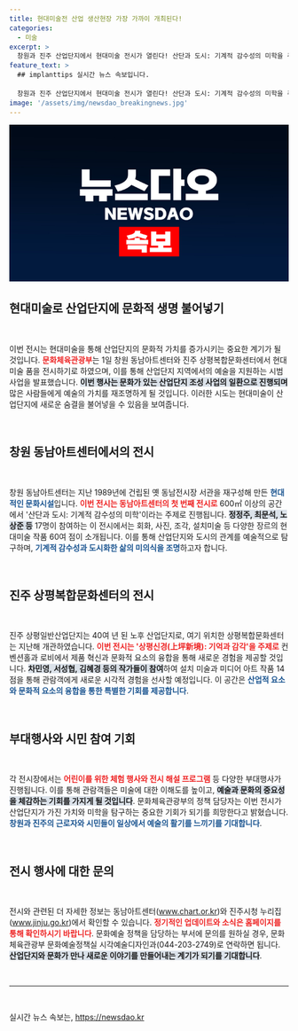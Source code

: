 ```yaml
---
title: 현대미술전 산업 생산현장 가장 가까이 개최된다!
categories:
  - 미술
excerpt: >
  창원과 진주 산업단지에서 현대미술 전시가 열린다! 산단과 도시: 기계적 감수성의 미학을 주제로 60여 점의 작품이 선보이며, 문화적 생기를 불어넣는다. 예술과 산업의 융합을 경험해보세요!
feature_text: >
  ## implanttips 실시간 뉴스 속보입니다.

  창원과 진주 산업단지에서 현대미술 전시가 열린다! 산단과 도시: 기계적 감수성의 미학을 주제로 60여 점의 작품이 선보이며, 문화적 생기를 불어넣는다. 예술과 산업의 융합을 경험해보세요!
image: '/assets/img/newsdao_breakingnews.jpg'
---
```


<p><img src="/assets/img/newsdao_breakingnews.jpg" alt="implanttips 속보" /></p>

<h2 data-ke-size="size26">현대미술로 산업단지에 문화적 생명 불어넣기</h2>

<p data-ke-size="size16">&nbsp;</p>

<p>이번 전시는 현대미술을 통해 산업단지의 문화적 가치를 증가시키는 중요한 계기가 될 것입니다. <b><span style="color: #ee2323;">문화체육관광부</span></b>는 1일 창원 동남아트센터와 진주 상평복합문화센터에서 현대미술 품을 전시하기로 하였으며, 이를 통해 산업단지 지역에서의 예술을 지원하는 시범 사업을 발표했습니다. <b><span style="background-color: #21538527;">이번 행사는 문화가 있는 산업단지 조성 사업의 일환으로 진행되며</span></b> 많은 사람들에게 예술의 가치를 재조명하게 될 것입니다. 이러한 시도는 현대미술이 산업단지에 새로운 숨결을 불어넣을 수 있음을 보여줍니다.</p>

<p data-ke-size="size16">&nbsp;</p>

<h2 data-ke-size="size26">창원 동남아트센터에서의 전시</h2>

<p data-ke-size="size16">&nbsp;</p>

<p>창원 동남아트센터는 지난 1989년에 건립된 옛 동남전시장 서관을 재구성해 만든 <b><span style="color: #1a5490;">현대적인 문화시설</span></b>입니다. <b><span style="color: #ee2323;">이번 전시는 동남아트센터의 첫 번째 전시로</span></b> 600㎡ 이상의 공간에서 '산단과 도시: 기계적 감수성의 미학'이라는 주제로 진행됩니다. <b><span style="background-color: #21538527;">정정주, 최문석, 노상준 등</span></b> 17명이 참여하는 이 전시에서는 회화, 사진, 조각, 설치미술 등 다양한 장르의 현대미술 작품 60여 점이 소개됩니다. 이를 통해 산업단지와 도시의 관계를 예술적으로 탐구하며, <b><span style="color: #1a5490;">기계적 감수성과 도시화한 삶의 미의식을 조명</span></b>하고자 합니다.</p>

<p data-ke-size="size16">&nbsp;</p>

<h2 data-ke-size="size26">진주 상평복합문화센터의 전시</h2>

<p data-ke-size="size16">&nbsp;</p>

<p>진주 상평일반산업단지는 40여 년 된 노후 산업단지로, 여기 위치한 상평복합문화센터는 지난해 개관하였습니다. <b><span style="color: #ee2323;">이번 전시는 '상평신경(上坪新境): 기억과 감각'을 주제로</span></b> 컨벤션홀과 로비에서 제품 혁신과 문화적 요소의 융합을 통해 새로운 경험을 제공할 것입니다. <b><span style="background-color: #21538527;">차민영, 서성협, 김혜경 등의 작가들이 참여</span></b>하여 설치 미술과 미디어 아트 작품 14점을 통해 관람객에게 새로운 시각적 경험을 선사할 예정입니다. 이 공간은 <b><span style="color: #1a5490;">산업적 요소와 문화적 요소의 융합을 통한 특별한 기회를 제공합니다</span></b>.</p>

<p data-ke-size="size16">&nbsp;</p>

<h2 data-ke-size="size26">부대행사와 시민 참여 기회</h2>

<p data-ke-size="size16">&nbsp;</p>

<p>각 전시장에서는 <b><span style="color: #ee2323;">어린이를 위한 체험 행사와 전시 해설 프로그램</span></b> 등 다양한 부대행사가 진행됩니다. 이를 통해 관람객들은 미술에 대한 이해도를 높이고, <b><span style="background-color: #21538527;">예술과 문화의 중요성을 체감하는 기회를 가지게 될 것입니다</span></b>. 문화체육관광부의 정책 담당자는 이번 전시가 산업단지가 가진 가치와 미학을 탐구하는 중요한 기회가 되기를 희망한다고 밝혔습니다. <b><span style="color: #1a5490;">창원과 진주의 근로자와 시민들이 일상에서 예술의 활기를 느끼기를 기대합니다</span></b>.</p>

<p data-ke-size="size16">&nbsp;</p>

<h2 data-ke-size="size26">전시 행사에 대한 문의</h2>

<p data-ke-size="size16">&nbsp;</p>

<p>전시와 관련된 더 자세한 정보는 동남아트센터(<a href="https://www.chart.or.kr">www.chart.or.kr</a>)와 진주시청 누리집(<a href="https://www.jinju.go.kr">www.jinju.go.kr</a>)에서 확인할 수 있습니다. <b><span style="color: #ee2323;">정기적인 업데이트와 소식은 홈페이지를 통해 확인하시기 바랍니다</span></b>. 문화예술 정책을 담당하는 부서에 문의를 원하실 경우, 문화체육관광부 문화예술정책실 시각예술디자인과(044-203-2749)로 연락하면 됩니다. <b><span style="background-color: #21538527;">산업단지와 문화가 만나 새로운 이야기를 만들어내는 계기가 되기를 기대합니다</span></b>.</p>

<p data-ke-size="size16">&nbsp;</p>

<hr />

<p data-ke-size="size16">&nbsp;</p>
실시간 뉴스 속보는, <a href="https://newsdao.kr" rel="dofollow">https://newsdao.kr</a>


